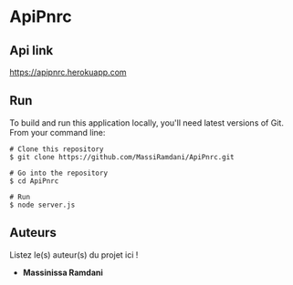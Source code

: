 # ApiPnrc
## Api link
https://apipnrc.herokuapp.com
## Run

To build and run this application locally, you'll need latest versions of Git. From your command line:

```
# Clone this repository
$ git clone https://github.com/MassiRamdani/ApiPnrc.git

# Go into the repository
$ cd ApiPnrc

# Run
$ node server.js

```
## Auteurs
Listez le(s) auteur(s) du projet ici !
* **Massinissa Ramdani**
